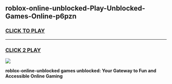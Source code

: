 
## roblox-online-unblocked-Play-Unblocked-Games-Online-p6pzn
<h3>
<a href="https://premium76.site?title=roblox-online-unblocked&ref=25A">CLICK TO PLAY</a></h3>
<hr>

<h3>
<a href="https://premium76.site?title=roblox-online-unblocked&ref=25A">CLICK 2 PLAY</a>
  
</h3>

<a href="https://premium76.site?title=roblox-online-unblocked&ref=25A"><img src="https://clearcache.store/games.png"></a>


**roblox-online-unblocked games unblocked: Your Gateway to Fun and Accessible Online Gaming**
